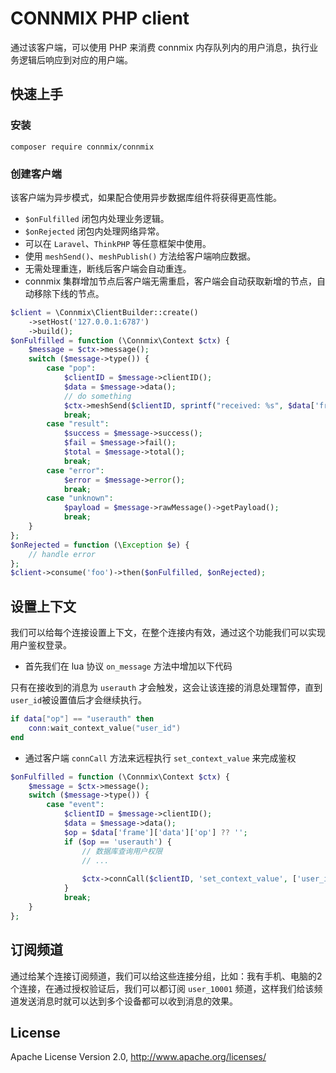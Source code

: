 # CONNMIX PHP client

通过该客户端，可以使用 PHP 来消费 connmix 内存队列内的用户消息，执行业务逻辑后响应到对应的用户端。

## 快速上手

### 安装

```
composer require connmix/connmix
```

### 创建客户端

该客户端为异步模式，如果配合使用异步数据库组件将获得更高性能。

- `$onFulfilled` 闭包内处理业务逻辑。
- `$onRejected` 闭包内处理网络异常。
- 可以在 `Laravel`、`ThinkPHP` 等任意框架中使用。
- 使用 `meshSend()`、`meshPublish()` 方法给客户端响应数据。
- 无需处理重连，断线后客户端会自动重连。
- connmix 集群增加节点后客户端无需重启，客户端会自动获取新增的节点，自动移除下线的节点。

```php
$client = \Connmix\ClientBuilder::create()
    ->setHost('127.0.0.1:6787')
    ->build();
$onFulfilled = function (\Connmix\Context $ctx) {
    $message = $ctx->message();
    switch ($message->type()) {
        case "pop":
            $clientID = $message->clientID();
            $data = $message->data();
            // do something
            $ctx->meshSend($clientID, sprintf("received: %s", $data['frame']['data'] ?? ''));
            break;
        case "result":
            $success = $message->success();
            $fail = $message->fail();
            $total = $message->total();
            break;
        case "error":
            $error = $message->error();
            break;
        case "unknown":
            $payload = $message->rawMessage()->getPayload();
            break;
    }
};
$onRejected = function (\Exception $e) {
    // handle error
};
$client->consume('foo')->then($onFulfilled, $onRejected);
```

## 设置上下文

我们可以给每个连接设置上下文，在整个连接内有效，通过这个功能我们可以实现用户鉴权登录。

- 首先我们在 lua 协议 `on_message` 方法中增加以下代码

只有在接收到的消息为 `userauth` 才会触发，这会让该连接的消息处理暂停，直到 `user_id`被设置值后才会继续执行。

```lua
if data["op"] == "userauth" then
    conn:wait_context_value("user_id")
end
```

- 通过客户端 `connCall` 方法来远程执行 `set_context_value` 来完成鉴权

```php
$onFulfilled = function (\Connmix\Context $ctx) {
    $message = $ctx->message();
    switch ($message->type()) {
        case "event":
            $clientID = $message->clientID();
            $data = $message->data();
            $op = $data['frame']['data']['op'] ?? '';
            if ($op == 'userauth') {
                // 数据库查询用户权限
                // ...
                
                $ctx->connCall($clientID, 'set_context_value', ['user_id', 1000]);
            }
            break;
    }
};
```

## 订阅频道

通过给某个连接订阅频道，我们可以给这些连接分组，比如：我有手机、电脑的2个连接，在通过授权验证后，我们可以都订阅 `user_10001` 频道，这样我们给该频道发送消息时就可以达到多个设备都可以收到消息的效果。

## License

Apache License Version 2.0, http://www.apache.org/licenses/
